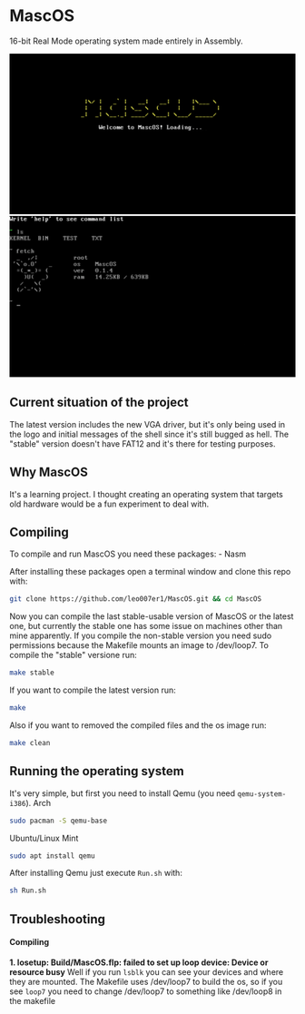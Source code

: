 # MascOS

16-bit Real Mode operating system made entirely in Assembly.

![MascOS logo](./Showcase/MascOSLogo.png)
![MascOS shell with the ls and fetch command](./Showcase/MascOSShell.png)

## Current situation of the project

The latest version includes the new VGA driver, but it's only being used in the logo and initial messages of the shell since it's still bugged as hell. The "stable" version doesn't have FAT12 and it's there for testing purposes.

## Why MascOS

It's a learning project. I thought creating an operating system that targets old hardware would be a fun experiment to deal with.

## Compiling

To compile and run MascOS you need these packages:
    - Nasm

After installing these packages open a terminal window and clone this repo with:
```sh
git clone https://github.com/leo007er1/MascOS.git && cd MascOS
```

Now you can compile the last stable-usable version of MascOS or the latest one, but currently the stable one has some issue on machines other than mine apparently. If you compile the non-stable version you need sudo permissions because the Makefile mounts an image to /dev/loop7. To compile the "stable" versione run:
```sh
make stable
```

If you want to compile the latest version run:
```sh
make
```

Also if you want to removed the compiled files and the os image run:
```sh
make clean
```

## Running the operating system

It's very simple, but first you need to install Qemu (you need `qemu-system-i386`).
Arch
```sh
sudo pacman -S qemu-base
```

Ubuntu/Linux Mint
```sh
sudo apt install qemu
```

After installing Qemu just execute `Run.sh` with:
```sh
sh Run.sh
```

## Troubleshooting
#### Compiling
**1. losetup: Build/MascOS.flp: failed to set up loop device: Device or resource busy**
Well if you run `lsblk` you can see your devices and where they are mounted. The Makefile uses /dev/loop7 to build the os, so if you see `loop7` you need to change /dev/loop7 to something like /dev/loop8 in the makefile
